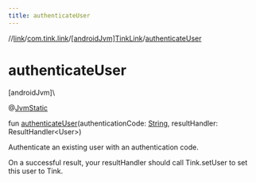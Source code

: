 ```yaml
---
title: authenticateUser
---
```

//[link](../../../index.html)/[com.tink.link](../index.html)/[[androidJvm]TinkLink](index.html)/[authenticateUser](authenticate-user.html)



# authenticateUser



[androidJvm]\




@[JvmStatic](https://kotlinlang.org/api/latest/jvm/stdlib/kotlin.jvm/-jvm-static/index.html)



fun [authenticateUser](authenticate-user.html)(authenticationCode: [String](https://kotlinlang.org/api/latest/jvm/stdlib/kotlin/-string/index.html), resultHandler: ResultHandler&lt;User&gt;)



Authenticate an existing user with an authentication code.



On a successful result, your resultHandler should call Tink.setUser to set this user to Tink.




